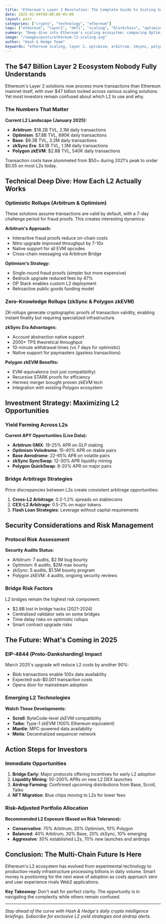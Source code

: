 ```yaml
---
title: "Ethereum's Layer 2 Revolution: The Complete Guide to Scaling Solutions in 2025"
date: 2025-01-04T09:00:00-05:00
layout: post
categories: ["crypto", "technology", "ethereum"]
tags: ["ethereum", "layer2", "defi", "scaling", "blockchain", "optimism", "arbitrum", "zk-rollups", "polygon"]
summary: "Deep dive into Ethereum's scaling ecosystem: comparing Optimism, Arbitrum, zkSync, and Polygon. Transaction costs dropped 99%, but which L2 should you actually use?"
image: "/images/posts/ethereum-l2-scaling.svg"
author: "Hash & Hedge Team"
keywords: "ethereum scaling, layer 2, optimism, arbitrum, zksync, polygon, eth l2, defi scaling, ethereum gas fees"
---
```


## The $47 Billion Layer 2 Ecosystem Nobody Fully Understands

Ethereum's Layer 2 solutions now process more transactions than Ethereum mainnet itself, with over $47 billion locked across various scaling solutions. Yet most investors remain confused about which L2 to use and why.

### The Numbers That Matter

**Current L2 Landscape (January 2025):**
- **Arbitrum**: $18.2B TVL, 2.1M daily transactions
- **Optimism**: $7.8B TVL, 890K daily transactions  
- **Base**: $9.3B TVL, 3.2M daily transactions
- **zkSync Era**: $4.1B TVL, 1.3M daily transactions
- **Polygon zkEVM**: $2.8B TVL, 540K daily transactions

Transaction costs have plummeted from $50+ during 2021's peak to under $0.05 on most L2s today.
## Technical Deep Dive: How Each L2 Actually Works

### Optimistic Rollups (Arbitrum & Optimism)

These solutions assume transactions are valid by default, with a 7-day challenge period for fraud proofs. This creates interesting dynamics:

**Arbitrum's Approach:**
- Interactive fraud proofs reduce on-chain costs
- Nitro upgrade improved throughput by 7-10x
- Native support for all EVM opcodes
- Cross-chain messaging via Arbitrum Bridge

**Optimism's Strategy:**
- Single-round fraud proofs (simpler but more expensive)
- Bedrock upgrade reduced fees by 47%
- OP Stack enables custom L2 deployment
- Retroactive public goods funding model

### Zero-Knowledge Rollups (zkSync & Polygon zkEVM)

ZK-rollups generate cryptographic proofs of transaction validity, enabling instant finality but requiring specialized infrastructure.

**zkSync Era Advantages:**
- Account abstraction native support
- 2000+ TPS theoretical throughput
- 10-minute withdrawal times (vs 7 days for optimistic)
- Native support for paymasters (gasless transactions)

**Polygon zkEVM Benefits:**
- EVM-equivalence (not just compatibility)
- Recursive STARK proofs for efficiency
- Hermez merger brought proven zkEVM tech
- Integration with existing Polygon ecosystem
## Investment Strategy: Maximizing L2 Opportunities

### Yield Farming Across L2s

**Current APY Opportunities (Live Data):**
- **Arbitrum GMX**: 18-25% APR on GLP staking
- **Optimism Velodrome**: 15-40% APR on stable pairs
- **Base Aerodrome**: 22-65% APR on volatile pairs
- **zkSync SyncSwap**: 12-30% APR liquidity mining
- **Polygon QuickSwap**: 8-20% APR on major pairs

### Bridge Arbitrage Strategies

Price discrepancies between L2s create consistent arbitrage opportunities:

1. **Cross-L2 Arbitrage**: 0.3-1.2% spreads on stablecoins
2. **CEX-L2 Arbitrage**: 0.5-2% on major tokens
3. **Flash Loan Strategies**: Leverage without capital requirements

## Security Considerations and Risk Management

### Protocol Risk Assessment

**Security Audits Status:**
- Arbitrum: 7 audits, $2.1M bug bounty
- Optimism: 6 audits, $2M max bounty
- zkSync: 5 audits, $1.5M bounty program
- Polygon zkEVM: 4 audits, ongoing security reviews

### Bridge Risk Factors

L2 bridges remain the highest risk component:
- $2.8B lost in bridge hacks (2021-2024)
- Centralized validator sets on some bridges
- Time delay risks on optimistic rollups
- Smart contract upgrade risks
## The Future: What's Coming in 2025

### EIP-4844 (Proto-Danksharding) Impact

March 2025's upgrade will reduce L2 costs by another 90%:
- Blob transactions enable 100x data availability
- Expected sub-$0.001 transaction costs
- Opens door for mainstream adoption

### Emerging L2 Technologies

**Watch These Developments:**
- **Scroll**: ByteCode-level zkEVM compatibility
- **Taiko**: Type-1 zkEVM (100% Ethereum equivalent)
- **Mantle**: MPC-powered data availability
- **Metis**: Decentralized sequencer network
## Action Steps for Investors

### Immediate Opportunities

1. **Bridge Early**: Major protocols offering incentives for early L2 adoption
2. **Liquidity Mining**: 50-200% APRs on new L2 DEX launches
3. **Airdrop Farming**: Confirmed upcoming distributions from Base, Scroll, Taiko
4. **NFT Migration**: Blue chips moving to L2s for lower fees

### Risk-Adjusted Portfolio Allocation

**Recommended L2 Exposure (Based on Risk Tolerance):**
- **Conservative**: 70% Arbitrum, 20% Optimism, 10% Polygon
- **Balanced**: 40% Arbitrum, 30% Base, 20% zkSync, 10% emerging
- **Aggressive**: 30% established L2s, 70% new launches and airdrops

## Conclusion: The Multi-Chain Future Is Here

Ethereum's L2 ecosystem has evolved from experimental technology to production-ready infrastructure processing billions in daily volume. Smart money is positioning for the next wave of adoption as costs approach zero and user experience rivals Web2 applications.

**Key Takeaway**: Don't wait for perfect clarity. The opportunity is in navigating the complexity while others remain confused.

---

*Stay ahead of the curve with Hash & Hedge's daily crypto intelligence briefings. Subscribe for exclusive L2 yield strategies and airdrop alerts.*

